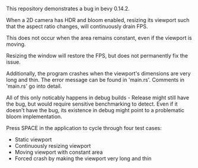 This repository demonstrates a bug in bevy 0.14.2.

When a 2D camera has HDR and bloom enabled, resizing its viewport
such that the aspect ratio changes, will continuously drain FPS.

This does not occur when the area remains constant, even if the
viewport is moving.

Resizing the window will restore the FPS, but does not
permanently fix the issue.

Additionally, the program crashes when the viewport's dimensions
are very long and thin. The error message can be found in
'main.rs'. Comments in 'main.rs' go into detail.

All of this only noticably happens in debug builds - Release
might still have the bug, but would require sensitive
benchmarking to detect. Even if it doesn't have the bug, its
existence in debug might point to a problematic bloom
implementation.


Press SPACE in the application to cycle through four test cases:
- Static viewport
- Continuously resizing viewport
- Moving viewport with constant area
- Forced crash by making the viewport very long and thin
